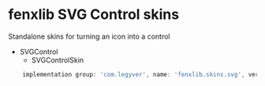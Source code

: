 # fenxlib SVG Control skins
Standalone skins for turning an icon into a control
- SVGControl
    - SVGControlSkin

```gradle
    implementation group: 'com.legyver', name: 'fenxlib.skins.svg', version: '2.0.0.0-rc2'
```